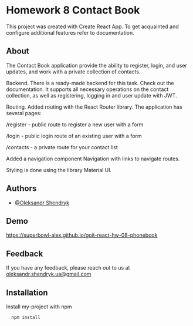 
# Homework 8 Contact Book 








This project was created with Create React App. To get acquainted and configure additional features refer to documentation.
## About
The Contact Book application provide the ability to register, login, and user updates, and work with a private collection of contacts.

Backend.
There is a ready-made backend for this task. Check out the documentation. It supports all necessary operations on the contact collection, as well as registering, logging in and user update with JWT.

Routing.
Added routing with the React Router library. The application has several pages:

/register - public route to register a new user with a form

/login - public login route of an existing user with a form

/contacts - a private route for your contact list

Added a navigation component Navigation with links to navigate routes.

Styling is done using the library Material UI.
## Authors

- [@Oleksandr Shendryk](https://github.com/superbowl-alex)


## Demo

https://superbowl-alex.github.io/goit-react-hw-08-phonebook


## Feedback

If you have any feedback, please reach out to us at oleksandr.shendryk.ua@gmail.com


## Installation

Install my-project with npm

```bash
  npm install 
```
    